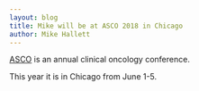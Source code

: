 ```yaml
---
layout: blog
title: Mike will be at ASCO 2018 in Chicago
author: Mike Hallett
---
```


[ASCO](http://am.asco.org/) is an annual clinical oncology conference.

This year it is in Chicago from June 1-5.
